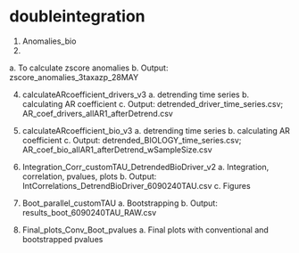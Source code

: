 # doubleintegration

1.	Anomalies_bio
2.	
a.	To calculate zscore anomalies
b.	Output: zscore_anomalies_3taxazp_28MAY

4.	calculateARcoefficient_drivers_v3
a.	detrending time series 
b.	calculating AR coefficient 
c.	Output: detrended_driver_time_series.csv; AR_coef_drivers_allAR1_afterDetrend.csv

6.	calculateARcoefficient_bio_v3
a.	detrending time series 
b.	calculating AR coefficient 
c.	Output: detrended_BIOLOGY_time_series.csv; AR_coef_bio_allAR1_afterDetrend_wSampleSize.csv

8.	Integration_Corr_customTAU_DetrendedBioDriver_v2
a.	Integration, correlation, pvalues, plots
b.	Output: IntCorrelations_DetrendBioDriver_6090240TAU.csv
c.	Figures

10.	Boot_parallel_customTAU
a.	Bootstrapping
b.	Output: results_boot_6090240TAU_RAW.csv

12.	Final_plots_Conv_Boot_pvalues
a.	Final plots with conventional and bootstrapped pvalues
